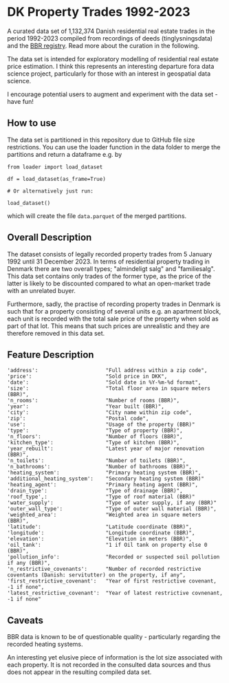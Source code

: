 # DK Property Trades 1992-2023

A curated data set of 1,132,374 Danish residential real estate trades in the period 1992-2023 compiled from recordings of deeds (tinglysningsdata) and the [BBR registry](https://bbr.dk). Read more about the curation in the following. 

The data set is intended for exploratory modelling of residential real estate price estimation. I think this represents an interesting departure fora data science project, particularly for those with an interest in geospatial data science. 

I encourage potential users to augment and experiment with the data set - have fun! 

## How to use

The data set is partitioned in this repository due to GitHub file size restrictions. You can use the loader function in the data folder to merge the partitions and return a dataframe e.g. by

```
from loader import load_dataset

df = load_dataset(as_frame=True)

```

```
# Or alternatively just run:

load_dataset()
```
which will create the file `data.parquet` of the merged partitions.

## Overall Description

The dataset consists of legally recorded property trades from 5 January 1992 until 31 December 2023. In terms of residential property trading in Denmark there are two overall types; "almindeligt salg" and "familiesalg". This data set contains only trades of the former type, as the price of the latter is likely to be discounted compared to what an open-market trade with an unrelated buyer.

Furthermore, sadly, the practise of recording property trades in Denmark is such that for a property consisting of several units e.g. an apartment block, each unit is recorded with the total sale price of the property when sold as part of that lot. This means that such prices are unrealistic and they are therefore removed in this data set. 

## Feature Description

```
'address':                      "Full address within a zip code",
'price':                        "Sold price in DKK", 
'date':                         "Sold date in %Y-%m-%d format",
'size':                         "Total floor area in square meters (BBR)", 
'n_rooms':                      "Number of rooms (BBR)",
'year':                         "Year built (BBR)",
'city':                         "City name within zip code",
'zip':                          "Postal code",
'use':                          "Usage of the property (BBR)"
'type':                         "Type of property (BBR)",
'n_floors':                     "Number of floors (BBR)",
'kitchen_type':                 "Type of kitchen (BBR)",
'year_rebuilt':                 "Latest year of major renovation (BBR)",
'n_toilets':                    "Number of toilets (BBR)",
'n_bathrooms':                  "Number of bathrooms (BBR)",
'heating_system':               "Primary heating system (BBR)", 
'additional_heating_system':    "Secondary heating system (BBR)"
'heating_agent':                "Primary heating agent (BBR)",
'drain_type':                   "Type of drainage (BBR)",
'roof_type',:                   "Type of roof material (BBR)"
'water_supply':                 "Type of water supply, if any (BBR)"
'outer_wall_type':              "Type of outer wall material (BBR)",
'weighted_area':                "Weighted area in square meters (BBR)", 
'latitude':                     "Latitude coordinate (BBR)",
'longitude':                    "Longitude coordinate (BBR)",
'elevation':                    "Elevation in meters (BBR)",
'oil_tank':                     "1 if Oil tank on property else 0 (BBR)",
'pollution_info':               "Recorded or suspected soil pollution if any (BBR)",
'n_restrictive_covenants':      "Number of recorded restrictive coventants (Danish: servitutter) on the property, if any",
'first_restrictive_covenant':   "Year of first restrictive covenant, -1 if none",
'latest_restrictive_covenant':  "Year of latest restrictive covnenant, -1 if none"
```

## Caveats

BBR data is known to be of questionable quality - particularly regarding the recorded heating systems.

An interesting yet elusive piece of information is the lot size associated with each property. It is not recorded in the consulted data sources and thus does not appear in the resulting compiled data set.